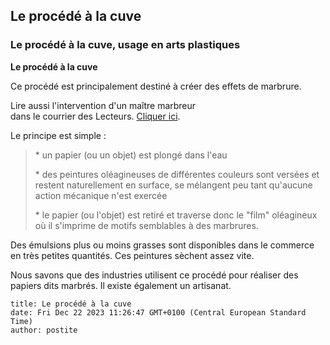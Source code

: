 ## Le procédé à la cuve
### Le procédé à la cuve, usage en arts plastiques
 **Le procédé à la cuve**

Ce procédé est principalement destiné à créer des effets de marbrure.

Lire aussi l'intervention d'un maître marbreur  
dans le courrier des Lecteurs. [Cliquer ici](courrierdeslecteurs2010c240.html#20101119npy).

Le principe est simple :

> \* un papier (ou un objet) est plongé dans l'eau
> 
> \* des peintures oléagineuses de différentes couleurs sont versées et restent naturellement en surface, se mélangent peu tant qu'aucune action mécanique n'est exercée
> 
> \* le papier (ou l'objet) est retiré et traverse donc le "film" oléagineux où il s'imprime de motifs semblables à des marbrures.

Des émulsions plus ou moins grasses sont disponibles dans le commerce en très petites quantités. Ces peintures sèchent assez vite.

Nous savons que des industries utilisent ce procédé pour réaliser des papiers dits marbrés. Il existe également un artisanat.


```
title: Le procédé à la cuve
date: Fri Dec 22 2023 11:26:47 GMT+0100 (Central European Standard Time)
author: postite
```
